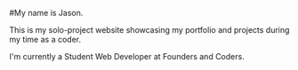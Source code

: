 #My name is Jason.

This is my solo-project website showcasing my portfolio and projects during my time as a coder.

I'm currently a Student Web Developer at Founders and Coders.